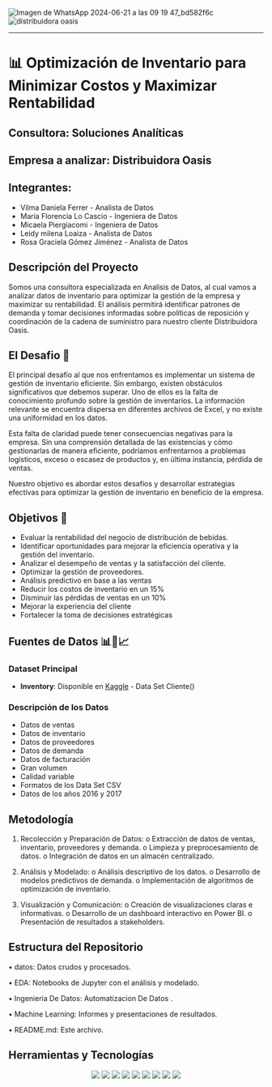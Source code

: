 
![Imagen de WhatsApp 2024-06-21 a las 09 19 47_bd582f6c](https://github.com/leymilena2531/Proyecto-Final-Distribuidora-Oasis-/assets/168442686/c64ed18f-7186-4628-865e-a1a0e57eb0e4)
![distribuidora oasis](https://github.com/leymilena2531/Proyecto-Final-Distribuidora-Oasis-/assets/114260905/9df80b0b-f31c-44a7-ba71-d06d8825a5a6)

---


# 📊 Optimización de Inventario para Minimizar Costos y Maximizar Rentabilidad

## Consultora: Soluciones Analíticas
## Empresa a analizar: Distribuidora Oasis
## Integrantes: 

* Vilma Daniela Ferrer - Analista de Datos
* Maria Florencia Lo Cascio - Ingeniera de Datos
* Micaela Piergiacomi - Ingeniera de Datos
* Leidy milena Loaiza - Analista de Datos
* Rosa Graciela Gómez Jiménez - Analista de Datos

## Descripción del Proyecto
Somos una consultora especializada en Analisis de Datos, al cual vamos a analizar datos de inventario para optimizar la gestión de la empresa y maximizar su rentabilidad. El análisis permitirá identificar patrones de demanda y tomar decisiones informadas sobre políticas de reposición y coordinación de la cadena de suministro para nuestro cliente Distribuidora Oasis. 

<h2>El Desafio 🚀</h2>   
El principal desafío al que nos enfrentamos es implementar un sistema de gestión de inventario eficiente. Sin embargo, existen obstáculos significativos que debemos superar. Uno de ellos es la falta de conocimiento profundo sobre la gestión de inventarios. La información relevante se encuentra dispersa en diferentes archivos de Excel, y no existe una uniformidad en los datos.

Esta falta de claridad puede tener consecuencias negativas para la empresa. Sin una comprensión detallada de las existencias y cómo gestionarlas de manera eficiente, podríamos enfrentarnos a problemas logísticos, exceso o escasez de productos y, en última instancia, pérdida de ventas.

Nuestro objetivo es abordar estos desafíos y desarrollar estrategias efectivas para optimizar la gestión de inventario en beneficio de la empresa.




<h2>Objetivos 🎯</h2> 

* Evaluar la rentabilidad del negocio de distribución de bebidas.
* Identificar oportunidades para mejorar la eficiencia operativa y la gestión del inventario.
* Analizar el desempeño de ventas y la satisfacción del cliente.
* Optimizar la gestión de proveedores.
* Análisis predictivo en base a las ventas
* Reducir los costos de inventario en un 15%
* Disminuir las pérdidas de ventas en un 10%
* Mejorar la experiencia del cliente
* Fortalecer la toma de decisiones estratégicas

## Fuentes de Datos 📊📄📈

### Dataset Principal

- **Inventory**: Disponible en [Kaggle](https://www.kaggle.com/datasets/bhanupratapbiswas/inventory-analysis-case-study) - Data Set Cliente()

### Descripción de los Datos
* Datos de ventas
* Datos de inventario
* Datos de proveedores
* Datos de demanda
* Datos de facturación
* Gran volumen
* Calidad variable
* Formatos de los Data Set CSV
* Datos de los años 2016 y 2017

## Metodología

1.	Recolección y Preparación de Datos:
o	Extracción de datos de ventas, inventario, proveedores y demanda.
o	Limpieza y preprocesamiento de datos.
o	Integración de datos en un almacén centralizado.

2.	Análisis y Modelado:
o	Análisis descriptivo de los datos.
o	Desarrollo de modelos predictivos de demanda.
o	Implementación de algoritmos de optimización de inventario.

3.	Visualización y Comunicación:
o	Creación de visualizaciones claras e informativas.
o	Desarrollo de un dashboard interactivo en Power BI.
o	Presentación de resultados a stakeholders.


## Estructura del Repositorio
•	datos: Datos crudos y procesados.

•	EDA: Notebooks de Jupyter con el análisis y modelado.

•	Ingenieria De Datos: Automatizacion De Datos .

•	Machine Learning: Informes y presentaciones de resultados.

•	README.md: Este archivo.



## Herramientas y Tecnologías

<div align="center">
<img src="https://img.shields.io/badge/Microsoft%20SQL%20Server-CC2927.svg?style=for-the-badge&logo=Microsoft-SQL-Server&logoColor=white" />
<img src="https://img.shields.io/badge/Python-3776AB.svg?style=for-the-badge&logo=Python&logoColor=white" />
<img src="https://img.shields.io/badge/pandas-150458.svg?style=for-the-badge&logo=pandas&logoColor=white" />
<img src="https://img.shields.io/badge/NumPy-013243.svg?style=for-the-badge&logo=NumPy&logoColor=white" />
<img src="https://img.shields.io/badge/Power%20BI-F2C811.svg?style=for-the-badge&logo=Power-BI&logoColor=black" />
<img src="https://img.shields.io/badge/GitHub-181717.svg?style=for-the-badge&logo=GitHub&logoColor=white" />
<img src="https://img.shields.io/badge/ChatGPT-74aa9c?style=for-the-badge&logo=openai&logoColor=white" />
<img src="https://img.shields.io/badge/Kaggle-20BEFF.svg?style=for-the-badge&logo=Kaggle&logoColor=white" />
<img src="https://img.shields.io/badge/Canva-00C4CC.svg?style=for-the-badge&logo=Canva&logoColor=white" />
</div>
